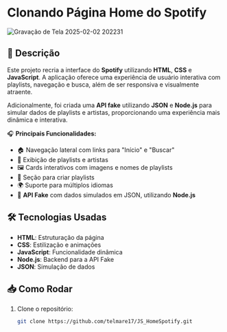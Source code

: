 # **Clonando Página Home do Spotify**
![Gravação de Tela 2025-02-02 202231](https://github.com/user-attachments/assets/428cc212-0cb9-4bac-8b4e-f1bc464d8476)

## 🚀 Descrição

Este projeto recria a interface do **Spotify** utilizando **HTML**, **CSS** e **JavaScript**. A aplicação oferece uma experiência de usuário interativa com playlists, navegação e busca, além de ser responsiva e visualmente atraente. 

Adicionalmente, foi criada uma **API fake** utilizando **JSON** e **Node.js** para simular dados de playlists e artistas, proporcionando uma experiência mais dinâmica e interativa.

🎧 **Principais Funcionalidades:**

- 🏠 Navegação lateral com links para "Início" e "Buscar"
- 🎵 Exibição de playlists e artistas
- 🖼️ Cards interativos com imagens e nomes de playlists
- 🎉 Seção para criar playlists
- 🌍 Suporte para múltiplos idiomas
- 🔗 **API Fake** com dados simulados em JSON, utilizando **Node.js**

## 🛠️ Tecnologias Usadas

- **HTML**: Estruturação da página
- **CSS**: Estilização e animações
- **JavaScript**: Funcionalidade dinâmica
- **Node.js**: Backend para a API Fake
- **JSON**: Simulação de dados

## 📥 Como Rodar

1. Clone o repositório:
   ```bash
   git clone https://github.com/telmare17/JS_HomeSpotify.git
